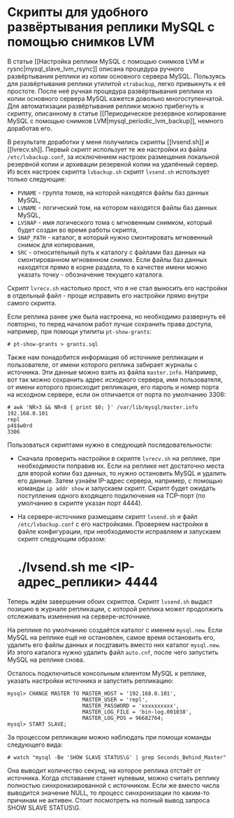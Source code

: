 Скрипты для удобного развёртывания реплики MySQL с помощью снимков LVM
======================================================================

В статье [[Настройка реплики MySQL с помощью снимков LVM и rysnc|mysql_slave_lvm_rsync]] описана процедура ручного развёртывания реплики из копии основного сервера MySQL. Пользуясь для развёртывания реплики утилитой `xtrabackup`, легко привыкнуть к её простоте. После неё ручная процедура развёртвывания реплики из копии основного сервера MySQL кажется довольно многоступенчатой. Для автоматизации развёртывания реплики можно прибегнуть к скрипту, описанному в статье [[Периодическое резервное копирование MySQL с помощью снимков LVM|mysql_periodic_lvm_backup]], немного доработав его.

В результате доработки у меня получились скрипты [[lvsend.sh]] и [[lvrecv.sh]]. Первый скрипт использует те же настройки из файла `/etc/lvbackup.conf`, за исключением настроек размещения локальной резервной копии и архивации резервной копии на удалённый сервер. Из всех настроек скрипта `lvbackup.sh` скрипт `lvsend.sh` использует только следующие:

* `PVNAME` - группа томов, на которой находятся файлы баз данных MySQL,
* `LVNAME` - логический том, на котором находятся файлы баз данных MySQL,
* `LVSNAP` - имя логического тома с мгновенным снимком, который будет создан во время работы скрипта,
* `SNAP_PATH` - каталог, в который нужно смонтировать мгновенный снимок для копирования,
* `SRC` - относительный путь к каталогу с файлами баз данных на смонтированном мгновенном снимке. Если файлы баз данных находятся прямо в корне раздела, то в качестве имени можно указать точку - обозначение текущего каталога.

Скрипт `lvrecv.sh` настолько прост, что я не стал выносить его настройки в отдельный файл - проще исправить его настройки прямо внутри самого скрипта.

Если реплика ранее уже была настроена, но необходимо развернуть её повторно, то перед началом работ лучше сохранить права доступа, например, при помощи утилиты `pt-show-grants`:

    # pt-show-grants > grants.sql

Также нам понадобится информация об источнике репликации и пользователе, от имени которого реплика забирает журналы с источника. Эти данные можно взять из файла `master.info`. Например, вот так можно сохранить адрес исходного сервера, имя пользователя, от имени которого происходит репликация, его пароль и номер порта на исходном сервере, если он отличается от порта по умолчанию 3306:

    # awk 'NR>3 && NR<8 { print $0; }' /var/lib/mysql/master.info
    192.168.0.101
    repl
    p4$$w0rd
    3306

Пользоваться скриптами нужно в следующей последовательности:

- Сначала проверить настройки в скрипте `lvrecv.sh` на реплике, при необходимости поправив их. Если на реплике нет достаточно места для второй копии баз данных, то нужно остановить MySQL и удалить его данные. Затем узнаём IP-адрес сервера, например, с помощью команды `ip addr show` и запускаем скрипт. Скрипт будет ожидать поступления одного входящего подключения на TCP-порт (по умолчанию в скрипте указан порт 4444).
- На сервере-источнике размещаем скрипт `lvsend.sh` и файл `/etc/lvbackup.conf` с его настройками. Проверяем настройки в файле конфигурации, при необходимости исправляем и запускаем скрипт следующим образом:

    # ./lvsend.sh me <IP-адрес_реплики> 4444

Теперь ждём завершения обоих скриптов. Скрипт `lvsend.sh` выдаст позицию в журнале репликации, с которой реплика может продолжить отслеживать изменения на сервере-источнике.

На реплике по умолчанию создаётся каталог с именем `mysql.new`. Если MySQL на реплике ещё не остановлен, самое время остановить его, удалить его файлы данных и посдтавить вместо них каталог `mysql.new`. Из этого каталога нужно удалить файл `auto.cnf`, после чего запустить MySQL на реплике снова.

Осталось подключиться консольным клиентом MySQL к реплике, указать настройки источника и запустить репликацию:

    mysql> CHANGE MASTER TO MASTER_HOST = '192.168.0.101',
                            MASTER_USER = 'repl',
                            MASTER_PASSWORD = 'xxxxxxxxxx',
                            MASTER_LOG_FILE = 'bin-log.001038',
                            MASTER_LOG_POS = 96682764;
    mysql> START SLAVE;

За процессом репликации можно наблюдать при помощи команды следующего вида:

    # watch "mysql -Be 'SHOW SLAVE STATUS\G' | grep Seconds_Behind_Master"

Она выводит количество секунд, на которое реплика отстаёт от источника. Когда отставание станет нулевым, можно считать реплику полностью синхронизированной с источником. Если же вместо числа выводится значение NULL, то процесс синхронизации по каким-то причинам не активен. Стоит посмотреть на полный вывод запроса SHOW SLAVE STATUS\G.
